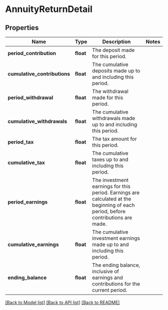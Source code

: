 # AnnuityReturnDetail

## Properties
Name | Type | Description | Notes
------------ | ------------- | ------------- | -------------
**period_contribution** | **float** | The deposit made for this period. | 
**cumulative_contributions** | **float** | The cumulative deposits made up to and including this period. | 
**period_withdrawal** | **float** | The withdrawal made for this period. | 
**cumulative_withdrawals** | **float** | The cumulative withdrawals made up to and including this period. | 
**period_tax** | **float** | The tax amount for this period. | 
**cumulative_tax** | **float** | The cumulative taxes up to and including this period. | 
**period_earnings** | **float** | The investment earnings for this period. Earnings are calculated at the beginning of each period, before contributions are made. | 
**cumulative_earnings** | **float** | The cumulative investment earnings made up to and including this period. | 
**ending_balance** | **float** | The ending balance, inclusive of earnings and contributions for the current period. | 

[[Back to Model list]](../README.md#documentation-for-models) [[Back to API list]](../README.md#documentation-for-api-endpoints) [[Back to README]](../README.md)


